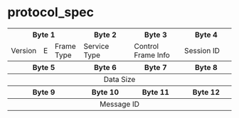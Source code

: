 # protocol_spec

<table width="100%">
  <tr>
    <tr>
      <th width="25%" colspan="3">Byte 1</th>
      <th width="25%">Byte 2</th>
      <th width="25%">Byte 3</th>
      <th width="25%">Byte 4</th>
    </tr>
  </tr>
    <tr>
      <td>Version</td>
      <td>E</td>
      <td>Frame Type</td>
      <td>Service Type</td>
      <td>Control Frame Info</td>
      <td>Session ID</td>
    </tr>
    <tr>
    <tr>
        <tr>
          <th colspan=3>Byte 5</th>
          <th >Byte 6</th>
          <th >Byte 7</th>
          <th >Byte 8</th>
        <tr>
    </tr>
      <tbody>
        <tr>
          <td colspan="6" align="center">Data Size</td>
        </tr>
      </tbody>
    </tr>
    <tr>
        <tr>
          <th colspan=3>Byte 9</th>
          <th >Byte 10</th>
          <th >Byte 11</th>
          <th >Byte 12</th>
        </tr>
          <tbody>
            <tr>
              <td colspan="6" align="center">Message ID</td>
            </tr>
          </tbody>
    </tr>
  </tbody>
</table>
